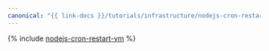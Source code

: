 ```yaml
---
canonical: "{{ link-docs }}/tutorials/infrastructure/nodejs-cron-restart-vm"
---
```


{% include [nodejs-cron-restart-vm](../../_tutorials/infrastructure/nodejs-cron-restart-vm.md) %}